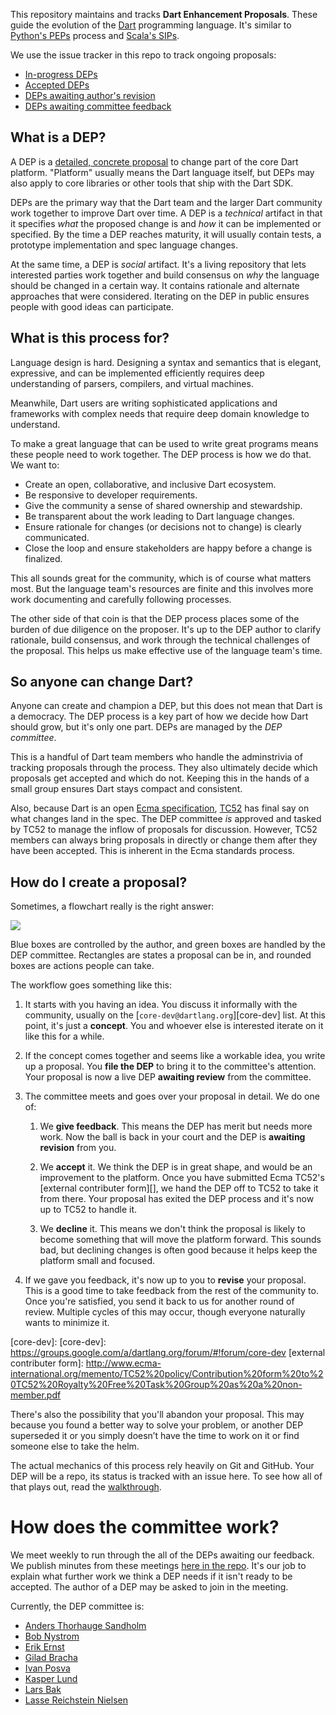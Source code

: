 This repository maintains and tracks **Dart Enhancement Proposals**. These
guide the evolution of the [Dart][] programming language. It's similar to
[Python's PEPs][pep] process and [Scala's SIPs][sip].

[dart]: https://www.dartlang.org/
[pep]: https://www.python.org/dev/peps/
[sip]: http://docs.scala-lang.org/sips/

We use the issue tracker in this repo to track ongoing proposals:

* [In-progress DEPs][open]
* [Accepted DEPs][accepted]
* [DEPs awaiting author's revision][revise]
* [DEPs awaiting committee feedback][review]

[open]: https://github.com/dart-lang/dart_enhancement_proposals/issues
[accepted]: https://github.com/dart-lang/dart_enhancement_proposals/issues?q=label%3Aaccepted+
[revise]: https://github.com/dart-lang/dart_enhancement_proposals/labels/awaiting%20revision
[review]: https://github.com/dart-lang/dart_enhancement_proposals/labels/awaiting%20review

## What is a DEP?

A DEP is a [detailed, concrete proposal][template] to change part of the core
Dart platform. "Platform" usually means the Dart language itself, but DEPs may
also apply to core libraries or other tools that ship with the Dart SDK.

[template]: https://github.com/dart-lang/dart_enhancement_proposals/blob/master/DEP%20Template.md

DEPs are the primary way that the Dart team and the larger Dart community work
together to improve Dart over time. A DEP is a *technical* artifact in that it
specifies *what* the proposed change is and *how* it can be implemented or
specified. By the time a DEP reaches maturity, it will usually contain tests, a
prototype implementation and spec language changes.

At the same time, a DEP is *social* artifact. It's a living repository that
lets interested parties work together and build consensus on *why* the language
should be changed in a certain way. It contains rationale and alternate
approaches that were considered. Iterating on the DEP in public ensures people
with good ideas can participate.

## What is this process for?

Language design is hard. Designing a syntax and semantics that is elegant,
expressive, and can be implemented efficiently requires deep understanding of
parsers, compilers, and virtual machines.

Meanwhile, Dart users are writing sophisticated applications and frameworks
with complex needs that require deep domain knowledge to understand.

To make a great language that can be used to write great programs means these
people need to work together. The DEP process is how we do that. We want to:

* Create an open, collaborative, and inclusive Dart ecosystem.
* Be responsive to developer requirements.
* Give the community a sense of shared ownership and stewardship.
* Be transparent about the work leading to Dart language changes.
* Ensure rationale for changes (or decisions not to change) is clearly
  communicated.
* Close the loop and ensure stakeholders are happy before a change is
  finalized.

This all sounds great for the community, which is of course what matters most.
But the language team's resources are finite and this involves more work
documenting and carefully following processes.

The other side of that coin is that the DEP process places some of the burden
of due diligence on the proposer. It's up to the DEP author to clarify
rationale, build consensus, and work through the technical challenges of the
proposal. This helps us make effective use of the language team's time.

## So anyone can change Dart?

Anyone can create and champion a DEP, but this does not mean that Dart is a
democracy. The DEP process is a key part of how we decide how Dart should grow,
but it's only one part. DEPs are managed by the *DEP committee*.

This is a handful of Dart team members who handle the adminstrivia of tracking
proposals through the process. They also ultimately decide which proposals get
accepted and which do not. Keeping this in the hands of a small group ensures
Dart stays compact and consistent.

Also, because Dart is an open [Ecma specification][spec], [TC52][] has
final say on what changes land in the spec. The DEP
committee *is* approved and tasked by TC52 to manage the inflow of proposals
for discussion. However, TC52 members can always bring proposals in directly or
change them after they have been accepted. This is inherent in the Ecma
standards process.

[spec]: https://www.dartlang.org/docs/spec/
[TC52]: http://www.ecma-international.org/memento/TC52.htm

## How do I create a proposal?

Sometimes, a flowchart really is the right answer:

![](https://dart-lang.github.io/dart_enhancement_proposals/Flowchart.svg)

Blue boxes are controlled by the author, and green boxes are handled by the DEP
committee. Rectangles are states a proposal can be in, and rounded boxes are
actions people can take.

The workflow goes something like this:

1. It starts with you having an idea. You discuss it informally with the
   community, usually on the [`core-dev@dartlang.org`][core-dev] list. At this
   point, it's just a **concept**. You and whoever else is interested iterate
   on it like this for a while.

2. If the concept comes together and seems like a workable idea, you write up a
   proposal. You **file the DEP** to bring it to the committee's attention.
   Your proposal is now a live DEP **awaiting review** from the committee.

3. The committee meets and goes over your proposal in detail. We do one of:

    1. We **give feedback**. This means the DEP has merit but needs more
       work. Now the ball is back in your court and the DEP is **awaiting
       revision** from you.

    2. We **accept** it. We think the DEP is in great shape, and would be
       an improvement to the platform. Once you have submitted Ecma TC52's
       [external contributer form][], we hand the DEP off to TC52 to
       take it from there. Your proposal has exited the DEP process and it's
       now up to TC52 to handle it.

    3. We **decline** it. This means we don't think the proposal is likely
       to become something that will move the platform forward. This sounds
       bad, but declining changes is often good because it helps keep the
       platform small and focused.

4. If we gave you feedback, it's now up to you to **revise** your proposal.
   This is a good time to take feedback from the rest of the community to. Once
   you're satisfied, you send it back to us for another round of review.
   Multiple cycles of this may occur, though everyone naturally wants to
   minimize it.

[core-dev]: [core-dev]: https://groups.google.com/a/dartlang.org/forum/#!forum/core-dev
[external contributer form]: http://www.ecma-international.org/memento/TC52%20policy/Contribution%20form%20to%20TC52%20Royalty%20Free%20Task%20Group%20as%20a%20non-member.pdf

There's also the possibility that you'll abandon your proposal. This may
because you found a better way to solve your problem, or another DEP superseded
it or you simply doesn’t have the time to work on it or find someone else to
take the helm.

The actual mechanics of this process rely heavily on Git and GitHub. Your DEP
will be a repo, its status is tracked with an issue here. To see how all of
that plays out, read the [walkthrough][].

[walkthrough]: https://github.com/dart-lang/dart_enhancement_proposals/blob/master/Walkthrough.md

# How does the committee work?

We meet weekly to run through the all of the DEPs awaiting our feedback. We
publish minutes from these meetings [here in the repo][minutes]. It's our job
to explain what further work we think a DEP needs if it isn't ready to be
accepted. The author of a DEP may be asked to join in the meeting.

[minutes]: https://github.com/dart-lang/dart_enhancement_proposals/tree/master/Meetings

Currently, the DEP committee is:

* [Anders Thorhauge Sandholm][anders]
* [Bob Nystrom][bob]
* [Erik Ernst][erik]
* [Gilad Bracha][gilad]
* [Ivan Posva][ivan]
* [Kasper Lund][kasper]
* [Lars Bak][lars]
* [Lasse Reichstein Nielsen][lasse]

[anders]: https://github.com/anders-sandholm
[bob]: https://github.com/munificent
[erik]: https://github.com/ErikErnst
[gilad]: https://github.com/gbracha
[ivan]: https://github.com/iposva
[lars]: https://github.com/larsbak
[lasse]: https://github.com/lrhn
[kasper]: https://github.com/kasperl
